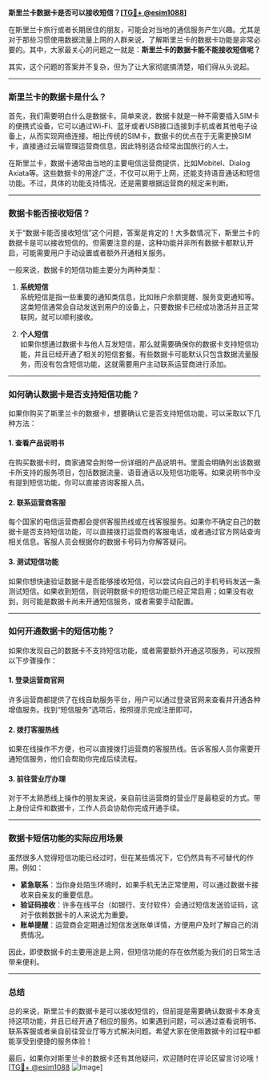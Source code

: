**斯里兰卡数据卡是否可以接收短信？[[TG💪+ @esim1088](https://t.me/s/esim1088)]**

在斯里兰卡旅行或者长期居住的朋友，可能会对当地的通信服务产生兴趣。尤其是对于那些习惯使用数据流量上网的人群来说，了解斯里兰卡的数据卡功能是非常必要的。其中，大家最关心的问题之一就是：**斯里兰卡的数据卡能不能接收短信呢？**

其实，这个问题的答案并不复杂，但为了让大家彻底搞清楚，咱们得从头说起。

---

### 斯里兰卡的数据卡是什么？

首先，我们需要明白什么是数据卡。简单来说，数据卡就是一种不需要插入SIM卡的便携式设备，它可以通过Wi-Fi、蓝牙或者USB接口连接到手机或者其他电子设备上，从而实现网络连接。相比传统的SIM卡，数据卡的优点在于无需更换SIM卡，直接通过云端管理运营商信息，因此特别适合经常出国旅行的人士。

在斯里兰卡，数据卡通常由当地的主要电信运营商提供，比如Mobitel、Dialog Axiata等。这些数据卡的用途广泛，不仅可以用于上网，还能支持语音通话和短信功能。不过，具体的功能支持情况，还是需要根据运营商的规定来判断。

---

### 数据卡能否接收短信？

关于“数据卡能否接收短信”这个问题，答案是肯定的！大多数情况下，斯里兰卡的数据卡是可以接收短信的。但需要注意的是，这种功能并非所有数据卡都默认开启，可能需要用户手动设置或者额外开通相关服务。

一般来说，数据卡的短信功能主要分为两种类型：

1. **系统短信**  
   系统短信是指一些重要的通知类信息，比如账户余额提醒、服务变更通知等。这类短信通常会自动发送到用户的设备上，只要数据卡已经成功激活并且正常联网，就可以顺利接收。

2. **个人短信**  
   如果你想通过数据卡与他人互发短信，那么就需要确保你的数据卡支持短信功能，并且已经开通了相关的短信套餐。有些数据卡可能默认只包含数据流量服务，而没有包含短信功能，这就需要用户主动联系运营商进行添加。

---

### 如何确认数据卡是否支持短信功能？

如果你购买了斯里兰卡的数据卡，想要确认它是否支持短信功能，可以采取以下几种方法：

#### 1. 查看产品说明书
在购买数据卡时，商家通常会附带一份详细的产品说明书。里面会明确列出该数据卡所支持的服务项目，包括数据流量、语音通话以及短信功能等。如果说明书中没有提到短信功能，你可以直接咨询客服人员。

#### 2. 联系运营商客服
每个国家的电信运营商都会提供客服热线或在线客服服务。如果你不确定自己的数据卡是否支持短信功能，可以直接拨打运营商的客服电话，或者通过官方网站查询相关信息。客服人员会根据你的数据卡号码为你解答疑问。

#### 3. 测试短信功能
如果你想快速验证数据卡是否能够接收短信，可以尝试向自己的手机号码发送一条测试短信。如果收到短信，则说明数据卡的短信功能已经正常启用；如果没有收到，则可能是数据卡尚未开通短信服务，或者需要手动配置。

---

### 如何开通数据卡的短信功能？

如果你发现自己的数据卡不支持短信功能，或者需要额外开通这项服务，可以按照以下步骤操作：

#### 1. 登录运营商官网
许多运营商都提供了在线自助服务平台，用户可以通过登录官网来查看并开通各种增值服务。找到“短信服务”选项后，按照提示完成注册即可。

#### 2. 拨打客服热线
如果在线操作不方便，也可以直接拨打运营商的客服热线。告诉客服人员你需要开通短信服务，他们会帮助你完成后续流程。

#### 3. 前往营业厅办理
对于不太熟悉线上操作的朋友来说，亲自前往运营商的营业厅是最稳妥的方式。带上身份证件和数据卡，工作人员会协助你完成开通手续。

---

### 数据卡短信功能的实际应用场景

虽然很多人觉得短信功能已经过时，但在某些情况下，它仍然具有不可替代的作用。例如：

- **紧急联系**：当你身处陌生环境时，如果手机无法正常使用，可以通过数据卡接收来自亲友的重要信息。
- **验证码接收**：许多在线平台（如银行、支付软件）会通过短信发送验证码，这对于依赖数据卡的人来说尤为重要。
- **账单提醒**：运营商会定期通过短信发送账单详情，方便用户及时了解自己的消费情况。

因此，即使数据卡的主要用途是上网，但短信功能的存在依然能为我们的日常生活带来便利。

---

### 总结

总的来说，斯里兰卡的数据卡是可以接收短信的，但前提是需要确认数据卡本身支持这项功能，并且已经开通了相应的服务。如果遇到问题，可以通过查看说明书、联系客服或者亲自前往营业厅等方式解决问题。希望大家在使用数据卡的过程中都能享受到便捷的服务体验！

最后，如果你对斯里兰卡的数据卡还有其他疑问，欢迎随时在评论区留言讨论哦！[[TG💪+ @esim1088](https://t.me/s/esim1088) ![Image](https://i.postimg.cc/4NQfJmqS/Snipaste-2025-05-13-00-14-12.png)]